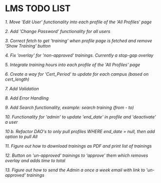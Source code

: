 
# LMS TODO LIST #

*1.  Move 'Edit User' functionality into each profile of the 'All Profiles' page*

*2.  Add 'Change Password' functionality for all users*

*3.  Correct fetch to get 'training' when profile page is fetched and remove 'Show Training' button*

*4.  Fix 'overlay' for 'non-approved' trainings. Currently a stop-gap overlay*

*5.  Integrate training hours into each profile of the 'All Profiles' page*

*6.  Create a way for 'Cert_Period' to update for each campus (based on cert_length)*

*7.  Add Validation*

*8.  Add Error Handling*

*9.  Add Search functionality, example: search training (from - to)*

*10.  Functionality for 'admin' to update 'end_date' in profile and 'deactivate' a user*

*10 b. Refactor DAO's to only pull profiles WHERE end_date = null, then add option to pull All*

*11.  Figure out how to download trainings as PDF and print list of trainings*

*12.  Button on 'un-approved' trainings to 'approve' them which removes overlay and adds time to total*

*13. Figure out how to send the Admin a once a week email with link to 'un-approved' trainings*





